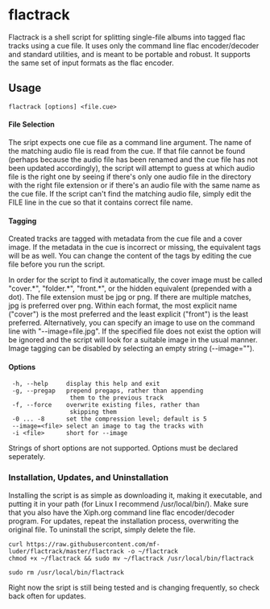 # flactrack

Flactrack is a shell script for splitting single-file albums into tagged flac tracks using a cue file. It uses only the command line flac encoder/decoder and standard utilities, and is meant to be portable and robust. It supports the same set of input formats as the flac encoder.

## Usage

    flactrack [options] <file.cue>

#### File Selection
The sript expects one cue file as a command line argument. The name of the matching audio file is read from the cue. If that file cannot be found (perhaps because the audio file has been renamed and the cue file has not been updated accordingly), the script will attempt to guess at which audio file is the right one by seeing if there's only one audio file in the directory with the right file extension or if there's an audio file with the same name as the cue file. If the script can't find the matching audio file, simply edit the FILE line in the cue so that it contains correct file name.

#### Tagging
Created tracks are tagged with metadata from the cue file and a cover image. If the metadata in the cue is incorrect or missing, the equivalent tags will be as well. You can change the content of the tags by editing the cue file before you run the script.

In order for the script to find it automatically, the cover image must be called "cover.\*", "folder.\*", "front.\*", or the hidden equivalent (prepended with a dot). The file extension must be jpg or png. If there are multiple matches, jpg is preferred over png. Within each format, the most explicit name ("cover")  is the most preferred and the least explicit ("front") is the least preferred. Alternatively, you can specify an image to use on the command line with "--image=file.jpg". If the specified file does not exist the option will be ignored and the script will look for a suitable image in the usual manner. Image tagging can be disabled by selecting an empty string (--image="").

#### Options
     -h, --help     display this help and exit  
     -g, --pregap   prepend pregaps, rather than appending  
                     them to the previous track  
     -f, --force    overwrite existing files, rather than  
                     skipping them  
     -0 ... -8      set the compression level; default is 5  
     --image=<file> select an image to tag the tracks with  
     -i <file>      short for --image  
Strings of short options are not supported. Options must be declared seperately.

### Installation, Updates, and Uninstallation
Installing the script is as simple as downloading it, making it executable, and putting it in your path (for Linux I recommend /usr/local/bin/). Make sure that you also have the Xiph.org command line flac encoder/decoder program. For updates, repeat the installation process, overwriting the original file. To uninstall the script, simply delete the file.

    curl https://raw.githubusercontent.com/mf-luder/flactrack/master/flactrack -o ~/flactrack
    chmod +x ~/flactrack && sudo mv ~/flactrack /usr/local/bin/flactrack
    
    sudo rm /usr/local/bin/flactrack

Right now the sript is still being tested and is changing frequently, so check back often for updates.
